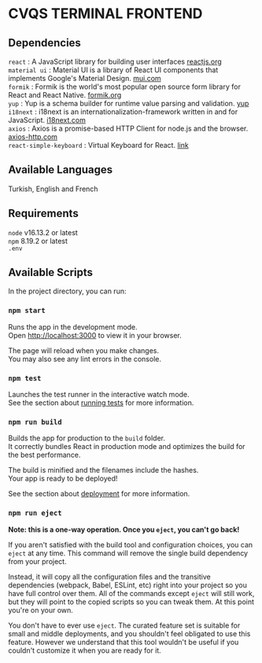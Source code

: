 # CVQS TERMINAL FRONTEND
## Dependencies
`react` : A JavaScript library for building user interfaces [reactjs.org](https://reactjs.org/) <br>
`material ui` : Material UI is a library of React UI components that implements Google's Material Design. [mui.com](https://mui.com/material-ui/getting-started/overview/)<br>
`formik` : Formik is the world's most popular open source form library for React and React Native. [formik.org](https://formik.org/)<br>
`yup` : Yup is a schema builder for runtime value parsing and validation. [yup](https://www.npmjs.com/package/yup)<br>
`i18next` : i18next is an internationalization-framework written in and for JavaScript. [i18next.com](https://www.i18next.com/)<br>
`axios` : Axios is a promise-based HTTP Client for node.js and the browser. [axios-http.com](https://axios-http.com/docs/intro)<br>
`react-simple-keyboard` : Virtual Keyboard for React. [link](https://www.npmjs.com/package/react-simple-keyboard)

## Available Languages
Turkish, English and French
## Requirements
`node` v16.13.2 or latest<br>
`npm` 8.19.2 or latest<br>
`.env`
## Available Scripts

In the project directory, you can run:

### `npm start`

Runs the app in the development mode.\
Open [http://localhost:3000](http://localhost:3000) to view it in your browser.

The page will reload when you make changes.\
You may also see any lint errors in the console.

### `npm test`

Launches the test runner in the interactive watch mode.\
See the section about [running tests](https://facebook.github.io/create-react-app/docs/running-tests) for more information.

### `npm run build`

Builds the app for production to the `build` folder.\
It correctly bundles React in production mode and optimizes the build for the best performance.

The build is minified and the filenames include the hashes.\
Your app is ready to be deployed!

See the section about [deployment](https://facebook.github.io/create-react-app/docs/deployment) for more information.

### `npm run eject`

**Note: this is a one-way operation. Once you `eject`, you can't go back!**

If you aren't satisfied with the build tool and configuration choices, you can `eject` at any time. This command will remove the single build dependency from your project.

Instead, it will copy all the configuration files and the transitive dependencies (webpack, Babel, ESLint, etc) right into your project so you have full control over them. All of the commands except `eject` will still work, but they will point to the copied scripts so you can tweak them. At this point you're on your own.

You don't have to ever use `eject`. The curated feature set is suitable for small and middle deployments, and you shouldn't feel obligated to use this feature. However we understand that this tool wouldn't be useful if you couldn't customize it when you are ready for it.
